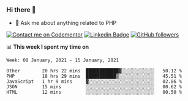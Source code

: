 ### Hi there 👋

<!--
**mustafaculban/mustafaculban** is a ✨ _special_ ✨ repository because its `README.md` (this file) appears on your GitHub profile.

Here are some ideas to get you started:

- 🌱 I’m currently learning ...
- 👯 I’m looking to collaborate on ...
- 🤔 I’m looking for help with ...
- 📫 How to reach me: ...
- 😄 Pronouns: ...
- ⚡ Fun fact: ...

-->
- 💬 Ask me about anything related to PHP

[![Contact me on Codementor](https://www.codementor.io/m-badges/karamusluk/book-session.svg)](https://www.codementor.io/@karamusluk?refer=badge)
[![Linkedin Badge](https://img.shields.io/badge/-Mustafa%20Culban-blue?style=social&logo=Linkedin&logoColor=blue&link=https://www.linkedin.com/in/mustafaculban/)](https://www.linkedin.com/in/mustafaculban/) 
[![GitHub followers](https://img.shields.io/github/followers/karamusluk?label=Follow&style=social)](https://github.com/karamusluk/?tab=follow)


📊 **This week I spent my time on**
<!--START_SECTION:waka-->
```text
Week: 08 January, 2021 - 15 January, 2021

Other        20 hrs 22 mins  ████████████▓░░░░░░░░░░░░   50.12 % 
PHP          18 hrs 29 mins  ███████████▒░░░░░░░░░░░░░   45.51 % 
JavaScript   1 hr 9 mins     ▓░░░░░░░░░░░░░░░░░░░░░░░░   02.86 % 
JSON         15 mins         ░░░░░░░░░░░░░░░░░░░░░░░░░   00.62 % 
HTML         12 mins         ░░░░░░░░░░░░░░░░░░░░░░░░░   00.50 % 
```
<!--END_SECTION:waka-->

